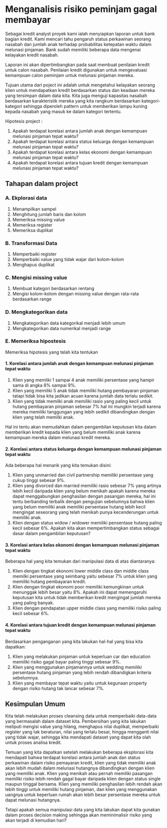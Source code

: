 # Menganalisis risiko peminjam gagal membayar

Sebagai kredit analyst proyek kami ialah menyiapkan laporan untuk bank bagian kredit. Kami mencari tahu pengaruh status perkawinan seorang nasabah dan jumlah anak terhadap probabilitas ketepatan waktu dalam melunasi pinjaman. Bank sudah memiliki beberapa data mengenai kelayakan kredit nasabah.

Laporan ini akan dipertimbangkan pada saat membuat penilaian kredit untuk calon nasabah. Penilaian kredit digunakan untuk mengevaluasi kemampuan calon peminjam untuk melunasi pinjaman mereka.

Tujuan utama dari poject ini adalah untuk mengetahui kelayakan seorang klien untuk mendapatkan kredit berdasarkan status dan keadaan mereka yang tersimpan dalam data kita. Kita juga menguji kapasitas nasabah berdasarkan karakteristik mereka yang kita rangkum berdasarkan kategori-kategori sehingga diperoleh pattern untuk memberikan lampu kuning kepada nasabah yang masuk ke dalam kategori tertentu.

Hipotesis project :

1. Apakah terdapat korelasi antara jumlah anak dengan kemampuan melunasi pinjaman tepat waktu?
2. Apakah terdapat korelasi antara status keluarga dengan kemampuan melunasi pinjaman tepat waktu?
3. Apakah terdapat korelasi antara kelas ekonomi dengan kemampuan melunasi pinjaman tepat waktu?
4. Apakah terdapat korelasi antara tujuan kredit dengan kemampuan melunasi pinjaman tepat waktu?

## Tahapan dalam project

### A. Ekplorasi data

1. Menampilkan sampel
2. Menghitung jumlah baris dan kolom
3. Memeriksa missing value
4. Memeriksa register
5. Memeriksa duplikat

### B. Transformasi Data

1. Memperbaiki register 
2. Memperbaiki value yang tidak wajar dari kolom-kolom
3. Menghapus duplikat

### C. Mengisi missing value

1. Membuat kategori berdasarkan rentang
2. Mengisi kolom-kolom dengan missing value dengan rata-rata berdasarkan range

### D. Mengkategorikan data

1. Mengkategorikan data kategorikal menjadi lebih umum
2. Mengkategorikan data numerikal menjadi range

### E. Memeriksa hipostesis

Memeriksa hipotesis yang telah kita tentukan

#### 1. Korelasi antara jumlah anak dengan kemampuan melunasi pinjaman tepat waktu

1. Klien yang memliki 1 sampai 4 anak memiliki persentase yang hampir sama di angka 8% sampai 9%.
2. Klien yang memiliki 5 anak tidak memiliki hutang pembayaran pinjaman tatapi tidak bisa kita jadikan acuan karena jumlah data terlalu sedikit.
3. Klien yang tidak memilki anak memiliki rasio yang paling kecil untuk hutang pembayaran pinjaman sebesar 7% hal ini mungkin terjadi karena mereka memiliki tanggungan yang lebih sedikit dibandingkan dengan klien yang telah memilki anak.

Hal ini tentu akan memudahkan dalam pengambilan keputusan kita dalam memberikan kredit kepada klien yang belum memiliki anak karena kemampuan mereka dalam melunasi kredit mereka.

#### 2. Korelasi antara status keluarga dengan kemampuan melunasi pinjaman tepat waktu

Ada beberapa hal menarik yang kita temukan disini:
1. Klien yang unmarried dan civil partnership memiliki persentase yang cukup tinggi sebesar 9%.
2. Klien yang divorced dan married memiliki rasio sebesar 7% yang artinya lebih kecil daripada klien yang belum menikah apakah karena mereka dapat menggabungkan penghasilan dengan pasangan mereka, hal ini tentu berbanding terbalik dengan pengujian sebelumnya bahwa klien yang belum memiliki anak memiliki persentase hutang lebih kecil mengingat seseorang yang telah menikah punya kecenderungan untuk memiliki anak.
3. Klien dengan status widow / widower memiliki pensentase hutang paling kecil sebesar 6%. Apakah kita akan mempertimbangkan status sebagai dasar dalam pengambilan keputusan?

#### 3. Korelasi antara kelas ekonomi dengan kemampuan melunasi pinjaman tepat waktu

Beberapa hal yang kita temukan dari manipulasi data di atas diantaranya:
1. Klien dengan tingkat ekonomi lower middle class dan middle class memilki persentase yang seimbang yaitu sebesar 7% untuk klien yang memiliki hutang pembayaran kredit.
2. Klien dengan tingkat ekonomi poor memiliki kemungkinan untuk menunggak lebih besar yaitu 8%. Apakah ini dapat memengaruhi keputusan kita untuk tidak memberikan kredit mengingat jumlah mereka yang paling banyak.
3. Klien dengan pendapatan upper middle class yang memiliki risiko paling kecil sebesar 6%.

#### 4. Korelasi antara tujuan kredit dengan kemampuan melunasi pinjaman tepat waktu

Berdasarkan penganganan yang kita lakukan hal-hal yang bisa kita dapatkan:
1. Klien yang melakukan pinjaman untuk keperluan car dan education memiliki risiko gagal bayar paling tinggi sebesar 9%.
2. Klien yang menggunakan pinjamannya untuk wedding memiliki persentase hutang pinjaman yang lebih rendah dibandigkan kriteria sebelumnya.
3. Klien yang membayar tepat waktu yaitu untuk kegunaan property dengan risiko hutang tak lancar sebesar 7%.

## Kesimpulan Umum

Kita telah melakukan proses cleansing data untuk memperbaiki data-data yang bermasalah dalam dataset kita. Pembersihan yang kita lakukan meliputi mengisi value yang hilang, menghapus nilai duplikat, memperbaiki register yang tak beraturan, nilai yang terlalu besar, hingga mengganti nilai yang tidak wajar, sehingga kita mendapati dataset yang dapat kita olah untuk proses analisa kredit.

Temuan yang kita dapatkan setelah melakukan beberapa eksplorasi kita mendapati bahwa terdapat korelasi antara jumlah anak dan status perkawinan dalam risiko pemayaran kredit, klien yang tidak memiliki anak akan lebih mudah dalam melunasi hutangnya dibandingkan dengan klien yang memiliki anak. Klien yang menikah atau pernah memiliki pasangan memiliki risiko lebih rendah gagal bayar daripada klien dengan status single maupun tinggal bersama. Klien yang memiliki penghasilan lebih rendah akan lebih tinggi untuk memiliki hutang pinjaman, dan klien yang menggunakan uangnya untuk keperluan rumah akan lebih besar persentase mereka untuk dapat melunasi hutangnya.

Tetapi apakah semua manipulasi data yang kita lakukan dapat kita gunakan dalam proses decision making sehingga akan meminimalisir risiko yang akan terjadi di kemudian hari?
